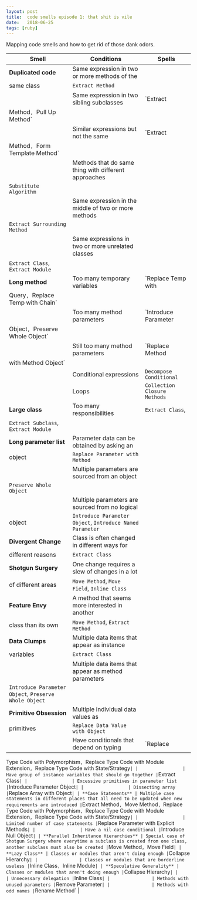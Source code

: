 ```yaml
---
layout: post
title:  code smells episode 1: that shit is vile
date:   2018-06-25
tags: [ruby]
---
```

Mapping code smells and how to get rid of those dank odors.

| Smell | Conditions | Spells  |
| ----- | ---------- | ------- |
| **Duplicated code** | Same expression in two or more methods of the
same class | `Extract Method` |
|                | Same expression in two sibling subclasses | `Extract
Method`, `Pull Up Method` |
|                | Similar expressions but not the same | `Extract
Method`, `Form Template Method` |
|                | Methods that do same thing with different approaches
| `Substitute Algorithm` |
|                | Same expression in the middle of two or more methods
| `Extract Surrounding Method` |
|                | Same expressions in two or more unrelated classes |
`Extract Class`, `Extract Module` |
| **Long method**  | Too many temporary variables | `Replace Temp with
Query`, `Replace Temp with Chain` |
|                | Too many method parameters | `Introduce Parameter
Object`, `Preserve Whole Object` |
|                | Still too many method parameters | `Replace Method
with Method Object` |
|                | Conditional expressions | `Decompose Conditional` |
|                | Loops | `Collection Closure Methods` |
| **Large class** | Too many responsibilities | `Extract Class`,
`Extract Subclass`, `Extract Module` |
| **Long parameter list** | Parameter data can be obtained by asking an
object | `Replace Parameter with Method` |
|                | Multiple parameters are sourced from an object |
`Preserve Whole Object` |
|                | Multiple parameters are sourced from no logical
object | `Introduce Parameter Object`, `Introduce Named Parameter` |
| **Divergent Change** | Class is often changed in different ways for
different reasons | `Extract Class` |
| **Shotgun Surgery** | One change requires a slew of changes in a lot
of different areas | `Move Method`, `Move Field`, `Inline Class` |
| **Feature Envy** | A method that seems more interested in another
class than its own | `Move Method`, `Extract Method` |
| **Data Clumps** | Multiple data items that appear as instance
variables | `Extract Class` |
|                 | Multiple data items that appear as method parameters
| `Introduce Parameter Object`, `Preserve Whole Object` |
| **Primitive Obsession** | Multiple individual data values as
primitives | `Replace Data Value with Object` |
|                 | Have conditionals that depend on typing | `Replace
Type Code with Polymorphism`, `Replace Type Code with Module Extension`,
`Replace Type Code with State/Strategy` |
|                 | Have group of instance variables that should go
together | `Extract Class` |
|                 | Excessive primitives in parameter list | `Introduce
Parameter Object` |
|                 | Dissecting array | `Replace Array with Object` |
| **Case Statements** | Multiple case statements in different places
that all need to be updated when new requirements are introduced |
`Extract Method`, `Move Method`, `Replace Type Code with Polymorphism`,
`Replace Type Code with Module Extension`, `Replace Type Code with
State/Strategy` |
|                 | Limited number of case statements | `Replace
Parameter with Explicit Methods` |
|                 | Have a nil case conditional | `Introduce Null
Object` |
| **Parallel Inheritance Hierarchies** | Special case of Shotgun Surgery
where everytime a subclass is created from one class, another subclass
must also be created | `Move Method`, `Move Field` |
| **Lazy Class** | Classes or modules that aren't doing enough |
`Collapse Hierarchy` |
|                | Classes or modules that are borderline useless |
`Inline Class`, `Inline Module` |
| **Speculative Generality** | Classes or modules that aren't doing
enough | `Collapse Hierarchy` |
|                | Unnecessary delegation | `Inline Class` |
|                | Methods with unused parameters | `Remove Parameter` |
|                | Methods with odd names | `Rename Method` |
